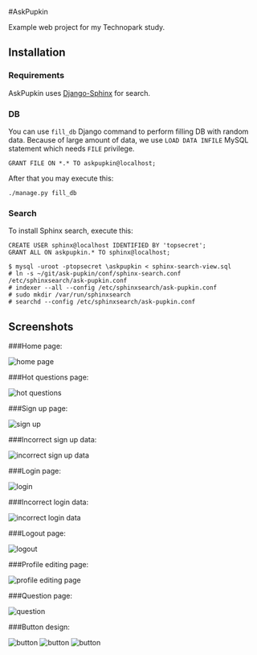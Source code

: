 #AskPupkin

Example web project for my Technopark study.

## Installation

### Requirements

AskPupkin uses [Django-Sphinx](https://github.com/dcramer/django-sphinx) for search.

### DB

You can use ``fill_db`` Django command to perform filling DB with random data. Because of large amount of data, we use ``LOAD DATA INFILE`` MySQL statement which needs ``FILE`` privilege.

    GRANT FILE ON *.* TO askpupkin@localhost;

After that you may execute this:

    ./manage.py fill_db

### Search

To install Sphinx search, execute this:

    CREATE USER sphinx@localhost IDENTIFIED BY 'topsecret';
    GRANT ALL ON askpupkin.* TO sphinx@localhost;

    $ mysql -uroot -ptopsecret \askpupkin < sphinx-search-view.sql
    # ln -s ~/git/ask-pupkin/conf/sphinx-search.conf /etc/sphinxsearch/ask-pupkin.conf
    # indexer --all --config /etc/sphinxsearch/ask-pupkin.conf
    # sudo mkdir /var/run/sphinxsearch
    # searchd --config /etc/sphinxsearch/ask-pupkin.conf

## Screenshots

###Home page:

![home page](https://raw.githubusercontent.com/quasiyoke/ask-pupkin/master/doc/img/screenshot.png)

###Hot questions page:

![hot questions](https://raw.githubusercontent.com/quasiyoke/ask-pupkin/master/doc/img/screenshot-hot-questions.png)

###Sign up page:

![sign up](https://raw.githubusercontent.com/quasiyoke/ask-pupkin/master/doc/img/screenshot-signup.png)

###Incorrect sign up data:

![incorrect sign up data](https://raw.githubusercontent.com/quasiyoke/ask-pupkin/master/doc/img/screenshot-signup-incorrect.png)

###Login page:

![login](https://raw.githubusercontent.com/quasiyoke/ask-pupkin/master/doc/img/screenshot-login.png)

###Incorrect login data:

![incorrect login data](https://raw.githubusercontent.com/quasiyoke/ask-pupkin/master/doc/img/screenshot-login-incorrect.png)

###Logout page:

![logout](https://raw.githubusercontent.com/quasiyoke/ask-pupkin/master/doc/img/screenshot-logout.png)

###Profile editing page:

![profile editing page](https://raw.githubusercontent.com/quasiyoke/ask-pupkin/master/doc/img/screenshot-profile-edit.png)

###Question page:

![question](https://raw.githubusercontent.com/quasiyoke/ask-pupkin/master/doc/img/screenshot-question.png)

###Button design:

![button](https://raw.githubusercontent.com/quasiyoke/ask-pupkin/master/doc/img/screenshot-button.png)
![button](https://raw.githubusercontent.com/quasiyoke/ask-pupkin/master/doc/img/screenshot-button-hover.png)
![button](https://raw.githubusercontent.com/quasiyoke/ask-pupkin/master/doc/img/screenshot-button-active.png)

